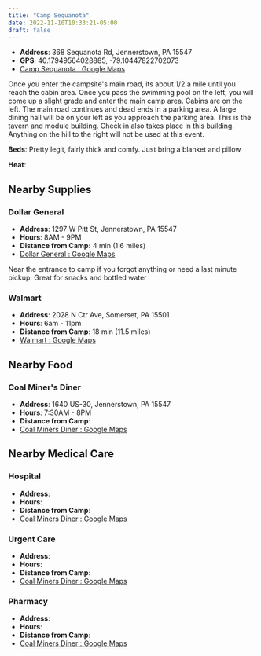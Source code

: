```yaml
---
title: "Camp Sequanota"
date: 2022-11-10T10:33:21-05:00
draft: false
---
```


- **Address**: 368 Sequanota Rd, Jennerstown, PA 15547
- **GPS**: 40.17949564028885, -79.10447822702073
- [Camp Sequanota : Google Maps](https://www.google.com/maps/place/Sequanota+Lutheran+Conr+Center+and+Camp/@40.1787971,-79.1056356,344m/data=!3m1!1e3!4m12!1m6!3m5!1s0x0:0xcf492179dd15a9c1!2sSequanota+Lutheran+Conr+Center+and+Camp!8m2!3d40.1801066!4d-79.1005889!3m4!1s0x0:0xcf492179dd15a9c1!8m2!3d40.1801066!4d-79.1005889!5m1!1e4)

Once you enter the campsite's main road, its about 1/2 a mile until you reach the cabin area. Once you pass the swimming pool on the left, you will come up a slight grade and enter the main camp area. Cabins are on the left. The main road continues and dead ends in a parking area. A large dining hall will be on your left as you approach the parking area. This is the  tavern and module building. Check in also takes place in this building. Anything on the hill to the right will not be used at this event.

**Beds**: Pretty legit, fairly thick and comfy.  Just bring a blanket and pillow

**Heat**: 

## Nearby Supplies

### Dollar General 

- **Address**: 1297 W Pitt St, Jennerstown, PA 15547
- **Hours**: 8AM - 9PM
- **Distance from Camp:** 4 min (1.6 miles)
- [Dollar General : Google Maps](https://www.google.com/maps/place/Dollar+General/@40.1633058,-79.0812317,17z/data=!4m15!1m8!3m7!1s0x89cb211c03d0bb43:0x6b20a864422a46fd!2s1297+W+Pitt+St,+Boswell,+PA+15531!3b1!8m2!3d40.1633058!4d-79.0812317!16s%2Fg%2F11bw3y5p29!3m5!1s0x89cb21005ff4d80d:0xc075b58a9fa04be8!8m2!3d40.1633058!4d-79.0812317!16s%2Fg%2F1hc4_hlyq)

Near the entrance to camp if you forgot anything or need a last minute pickup.  Great for snacks and bottled water

### Walmart

- **Address**: 2028 N Ctr Ave, Somerset, PA 15501
- **Hours**: 6am - 11pm
- **Distance from Camp**: 18 min (11.5 miles)
- [Walmart : Google Maps](https://www.google.com/maps/place/Walmart+Supercenter/@40.0522112,-79.0705079,17z/data=!3m1!5s0x89cade8c0faccd4d:0xdc3e8c60bcf32a92!4m15!1m8!3m7!1s0x89cade8c0fa5256f:0xaf42094fe171d24f!2s2028+N+Ctr+Ave,+Somerset,+PA+15501!3b1!8m2!3d40.0522112!4d-79.0705079!16s%2Fg%2F11b8v6zsp3!3m5!1s0x89cade8c16f0d067:0xd1018fc5ddb7fa81!8m2!3d40.0522112!4d-79.0705079!16s%2Fg%2F1tfm7mmz)

## Nearby Food

### Coal Miner's Diner

- **Address**: 1640 US-30, Jennerstown, PA 15547
- **Hours**: 7:30AM - 8PM
- **Distance from Camp**: 
- [Coal Miners Diner : Google Maps](https://www.google.com/maps/place/Sequanota+Lutheran+Conr+Center+and+Camp/@40.1787971,-79.1056356,344m/data=!3m1!1e3!4m12!1m6!3m5!1s0x0:0xcf492179dd15a9c1!2sSequanota+Lutheran+Conr+Center+and+Camp!8m2!3d40.1801066!4d-79.1005889!3m4!1s0x0:0xcf492179dd15a9c1!8m2!3d40.1801066!4d-79.1005889!5m1!1e4)

## Nearby Medical Care

### Hospital

- **Address**: 
- **Hours**:
- **Distance from Camp**: 
- [Coal Miners Diner : Google Maps](https://www.google.com/maps/place/Sequanota+Lutheran+Conr+Center+and+Camp/@40.1787971,-79.1056356,344m/data=!3m1!1e3!4m12!1m6!3m5!1s0x0:0xcf492179dd15a9c1!2sSequanota+Lutheran+Conr+Center+and+Camp!8m2!3d40.1801066!4d-79.1005889!3m4!1s0x0:0xcf492179dd15a9c1!8m2!3d40.1801066!4d-79.1005889!5m1!1e4)



### Urgent Care

- **Address**: 
- **Hours**:
- **Distance from Camp**: 
- [Coal Miners Diner : Google Maps](https://www.google.com/maps/place/Sequanota+Lutheran+Conr+Center+and+Camp/@40.1787971,-79.1056356,344m/data=!3m1!1e3!4m12!1m6!3m5!1s0x0:0xcf492179dd15a9c1!2sSequanota+Lutheran+Conr+Center+and+Camp!8m2!3d40.1801066!4d-79.1005889!3m4!1s0x0:0xcf492179dd15a9c1!8m2!3d40.1801066!4d-79.1005889!5m1!1e4)



### Pharmacy

- **Address**: 
- **Hours**:
- **Distance from Camp**: 
- [Coal Miners Diner : Google Maps](https://www.google.com/maps/place/Sequanota+Lutheran+Conr+Center+and+Camp/@40.1787971,-79.1056356,344m/data=!3m1!1e3!4m12!1m6!3m5!1s0x0:0xcf492179dd15a9c1!2sSequanota+Lutheran+Conr+Center+and+Camp!8m2!3d40.1801066!4d-79.1005889!3m4!1s0x0:0xcf492179dd15a9c1!8m2!3d40.1801066!4d-79.1005889!5m1!1e4)
